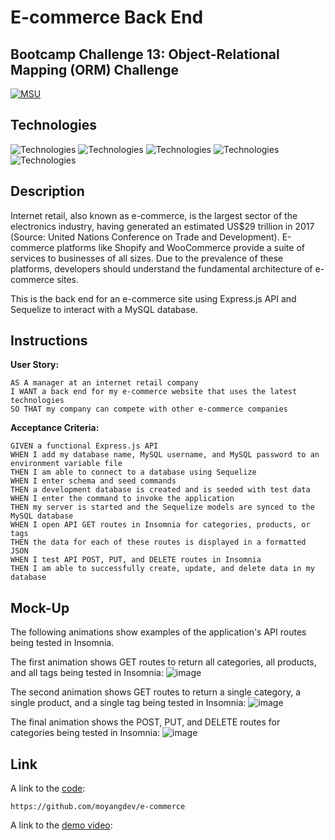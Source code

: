 # E-commerce Back End
## Bootcamp Challenge 13: Object-Relational Mapping (ORM) Challenge
[![MSU](https://img.shields.io/badge/MSU-Coding%20Bootcamp-green/)](https://bootcamp.msu.edu/)

## Technologies
![Technologies](https://img.shields.io/badge/MySQL-00000F?logo=Git&logoColor=white)
![Technologies](https://img.shields.io/badge/Express.js-404D59?logo=Git&logoColor=white)
![Technologies](https://img.shields.io/badge/-JavaScript-007396?logo=JavaScript&logoColor=white)
![Technologies](https://img.shields.io/badge/Node.js-43853D?logoColor=white)
![Technologies](https://img.shields.io/badge/-Git-F05032?logo=Git&logoColor=white)

## Description
Internet retail, also known as e-commerce, is the largest sector of the electronics industry, having generated an estimated US$29 trillion in 2017 (Source: United Nations Conference on Trade and Development). E-commerce platforms like Shopify and WooCommerce provide a suite of services to businesses of all sizes. Due to the prevalence of these platforms, developers should understand the fundamental architecture of e-commerce sites.

This is the back end for an e-commerce site using Express.js API and Sequelize to interact with a MySQL database.

## Instructions
<b>User Story:</b><br />
```
AS A manager at an internet retail company
I WANT a back end for my e-commerce website that uses the latest technologies
SO THAT my company can compete with other e-commerce companies
```

<b>Acceptance Criteria:</b><br />
```
GIVEN a functional Express.js API
WHEN I add my database name, MySQL username, and MySQL password to an environment variable file
THEN I am able to connect to a database using Sequelize
WHEN I enter schema and seed commands
THEN a development database is created and is seeded with test data
WHEN I enter the command to invoke the application
THEN my server is started and the Sequelize models are synced to the MySQL database
WHEN I open API GET routes in Insomnia for categories, products, or tags
THEN the data for each of these routes is displayed in a formatted JSON
WHEN I test API POST, PUT, and DELETE routes in Insomnia
THEN I am able to successfully create, update, and delete data in my database
```
## Mock-Up
The following animations show examples of the application's API routes being tested in Insomnia.

The first animation shows GET routes to return all categories, all products, and all tags being tested in Insomnia:
![image](https://user-images.githubusercontent.com/98504854/168508459-fa6fb863-eb54-43a0-b0f2-a7aec0cfa032.png)

The second animation shows GET routes to return a single category, a single product, and a single tag being tested in Insomnia:
![image](https://user-images.githubusercontent.com/98504854/168508478-8e9af3b8-344b-4a50-ae09-019e00206b9e.png)

The final animation shows the POST, PUT, and DELETE routes for categories being tested in Insomnia:
![image](https://user-images.githubusercontent.com/98504854/168508498-933e7af3-153b-4754-9e32-ec1cb3678307.png)

## Link
A link to the [code](https://github.com/moyangdev/e-commerce):
```
https://github.com/moyangdev/e-commerce
```
A link to the [demo video]():
```
```

